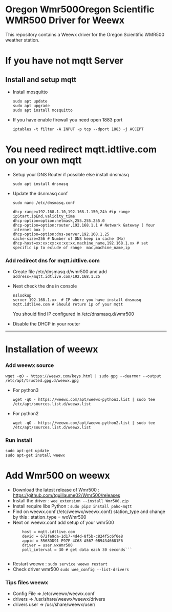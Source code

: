 # Oregon Wmr500Oregon Scientific WMR500 Driver for Weewx
This repository contains a Weewx driver for the Oregon Scientific WMR500 weather station.

# If you have not mqtt Server
## Install and setup mqtt
* Install mosquitto
  ``` 
  sudo apt update
  sudo apt upgrade
  sudo apt install mosquitto 
  ```

* If you have enable firewall you need open 1883 port
  ```
  iptables -t filter -A INPUT -p tcp --dport 1883 -j ACCEPT
  ```
  
# You need redirect mqtt.idtlive.com on your own mqtt
* Setup your DNS Router if possible else install dnsmasq
  ```
  sudo apt install dnsmasq
  ```

* Update the dsnmasq conf  
  ```
  sudo nano /etc/dnsmasq.conf
  ```

  ```
  dhcp-range=192.168.1.10,192.168.1.150,24h #ip range ipStart,ipEnd,validity_time
  dhcp-option=option:netmask,255.255.255.0
  dhcp-option=option:router,192.168.1.1 # Network Gateway ( Your internet box )
  dhcp-option=option:dns-server,192.168.1.25
  cache-size=256 # Number of DNS keep in cache (Mo)
  dhcp-host=xx:xx:xx:xx:xx:xx,machine_name,192.168.1.xx # set specific ip to exlude of range  mac,machine_name,ip
  ```

### Add redirect dns for mqtt.idtlive.com
* Create file /etc/dnsmasq.d/wmr500 and add 
  ```address=/mqtt.idtlive.com/192.168.1.25```

* Next check the dns in console<br>
  ```
  nslookup  
  server 192.168.1.xx  # IP where you have install dnsmasq
  mqtt.idtlive.com # Should return ip of your mqtt
  ```
  You should find IP configured in /etc/dnsmasq.d/wmr500
* Disable the DHCP in your router

---------

# Installation of weewx
### Add weewx source
  ```
  wget -qO - https://weewx.com/keys.html | sudo gpg --dearmor --output /etc/apt/trusted.gpg.d/weewx.gpg
  ```
* For python3
  ```
  wget -qO - https://weewx.com/apt/weewx-python3.list | sudo tee /etc/apt/sources.list.d/weewx.list
  ```
* For python2
  ```
  wget -qO - https://weewx.com/apt/weewx-python2.list | sudo tee /etc/apt/sources.list.d/weewx.list
  ```
### Run install
```
sudo apt-get update
sudo apt-get install weewx
```

# Add Wmr500 on weewx

* Download the latest release of Wmr500 : https://github.com/tguillaume02/Wmr500/releases<br/>
* Install the driver : ```wee_extension --install Wmr500.zip```<br/>
* Install require libs Python : ```sudo pip3 install paho-mqtt```<br/>
* Find on weewx.conf (/etc/weewx/weewx.conf) station_type and change by this : station_type = wxWmr500<br/>
* Next on weewx.conf add setup of your wmr500 <br/>
  ```[wxWmr500]
      host = mqtt.idtlive.com
      devid = 672fe9da-1d17-4d4d-8f5b-c824f5c6f0e8
      appid = 5568DD91-E97F-4C68-A567-0B94346681E6
      driver = user.wxWmr500
      poll_interval = 30 # get data each 30 seconds```
 
* Restart weewx : ```sudo service weewx restart```
* Check driver wmr500 ```sudo wee_config --list-drivers```
 
### Tips files weewx
* Config File => /etc/weewx/weewx.conf
* drivers => /usr/share/weewx/weewx/drivers 
* drivers user => /usr/share/weewx/user/
